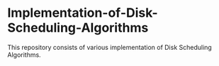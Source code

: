 # Implementation-of-Disk-Scheduling-Algorithms
This repository consists of various implementation of Disk Scheduling Algorithms. 
